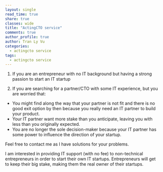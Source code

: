 ```yaml
---
layout: single
read_time: true
share: true
classes: wide
title: "ActingCTO service"
comments: true
author_profile: true
author: Tran Ly Vu
categories:
  - actingcto service
tags:
  - actingcto service
---
```



1. If you are an entrepreneur with no IT background but having a strong passion to start an IT startup

2. If you are searching for a partner/CTO with some IT experience, but you are worried that:
* You might find along the way that your partner is not fit and there is no good exit option by then because you really need an IT partner to build your product.
* Your IT partner want more stake than you anticipate, leaving you with less than you originally expected.
* You are no longer the sole decision-maker because your IT partner has some power to influence the direction of your startup.

Feel free to contact me as I have solutions for your problems.

I am interested in providing IT support (with no fee) to non-technical entrepreneurs in order to start their own IT startups. Entrepreneurs will get to keep their big stake, making them the real owner of their startups.

